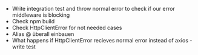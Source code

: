 - Write integration test and throw normal error to check if our error middleware is blocking
- Check npm build
- Check HttpClientError for not needed cases
- Alias @ überall einbauen
- What happens if HttpClientError recieves normal error instead of axios -  write test